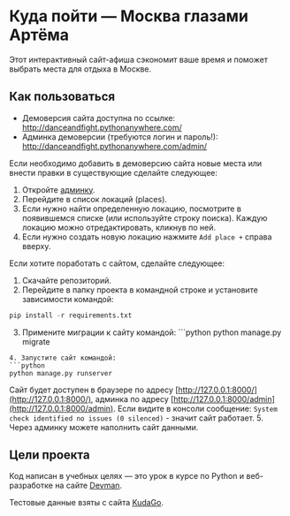 # Куда пойти — Москва глазами Артёма

Этот интерактивный сайт-афиша сэкономит ваше время и поможет выбрать места для отдыха в Москве.


## Как пользоваться

* Демоверсия сайта доступна по ссылке: http://danceandfight.pythonanywhere.com/
* Админка демоверсии (требуются логин и пароль!): http://danceandfight.pythonanywhere.com/admin/

Если необходимо добавить в демоверсию сайта новые места или внести правки в существующие сделайте следующее:
1. Откройте [админку](http://danceandfight.pythonanywhere.com/admin/).
2. Перейдите в список локаций (places).
3. Если нужно найти определенную локацию, посмотрите в появившемся списке (или используйте строку поиска). Каждую локацию можно отредактировать, кликнув по ней.
4. Если нужно создать новую локацию нажмите `Add place +` справа вверху.

Если хотите поработать с сайтом, сделайте следующее:

1. Скачайте репозиторий.
2. Перейдите в папку проекта в командной строке и установите зависимости командой: 
```python
pip install -r requirements.txt
```
3. Примените миграции к сайту командой: ```python
python manage.py migrate
```
4. Запустите сайт командой: 
```python
python manage.py runserver
``` 
Сайт будет доступен в браузере по адресу [http://127.0.0.1:8000/](http://127.0.0.1:8000/), админка по адресу [http://127.0.0.1:8000/admin](http://127.0.0.1:8000/admin).
Если видите в консоли сообщение: `System check identified no issues (0 silenced)` - значит сайт работает.
5. Через админку можете наполнить сайт данными.

## Цели проекта

Код написан в учебных целях — это урок в курсе по Python и веб-разработке на сайте [Devman](https://dvmn.org).

Тестовые данные взяты с сайта [KudaGo](https://kudago.com).
